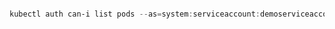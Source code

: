 ```powershell

kubectl auth can-i list pods --as=system:serviceaccount:demoserviceaccount:$namespace

```